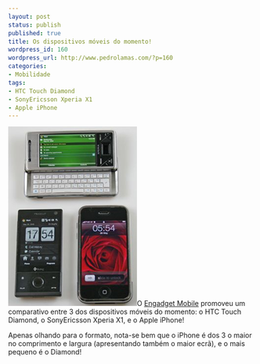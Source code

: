 ```yaml
---
layout: post
status: publish
published: true
title: Os dispositivos móveis do momento!
wordpress_id: 160
wordpress_url: http://www.pedrolamas.com/?p=160
categories:
- Mobilidade
tags:
- HTC Touch Diamond
- SonyEricsson Xperia X1
- Apple iPhone
---
```

[![Comparando dispositivos móveis](wp-content/uploads/2008/05/pda_compare.jpg "pda_compare")](http://www.engadgetmobile.com/2008/05/29/iphone-vs-htc-touch-diamond-vs-xperia-x1-fight/)O [Engadget Mobile](http://www.engadgetmobile.com/) promoveu um comparativo entre 3 dos dispositivos móveis do momento: o HTC Touch Diamond, o SonyEricsson Xperia X1, e o Apple iPhone!

Apenas olhando para o formato, nota-se bem que o iPhone é dos 3 o maior no comprimento e largura (apresentando também o maior ecrã), e o mais pequeno é o Diamond!
